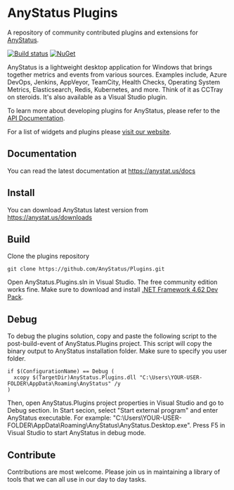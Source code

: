 # AnyStatus Plugins

A repository of community contributed plugins and extensions for [AnyStatus](https://www.anystat.us).

[![Build status](https://ci.appveyor.com/api/projects/status/dvn1rwrauwyq5yx6?svg=true)](https://ci.appveyor.com/project/AnyStatus/plugins)
[![NuGet](https://img.shields.io/nuget/v/AnyStatus.Plugins.svg)](https://www.nuget.org/packages/AnyStatus.Plugins/)

AnyStatus is a lightweight desktop application for Windows that brings together metrics and events from various sources.
Examples include, Azure DevOps, Jenkins, AppVeyor, TeamCity, Health Checks, Operating System Metrics, Elasticsearch, Redis, Kubernetes, and more. Think of it as CCTray on steroids. It's also available as a Visual Studio plugin.

To learn more about developing plugins for AnyStatus, please refer to the [API Documentation](https://www.anystat.us/docs/api).

For a list of widgets and plugins please [visit our website](https://www.anystat.us/docs/plugins).

## Documentation

You can read the latest documentation at https://anystat.us/docs

## Install

You can download AnyStatus latest version from https://anystat.us/downloads

## Build

Clone the plugins repository

`git clone https://github.com/AnyStatus/Plugins.git`

Open AnyStatus.Plugins.sln in Visual Studio. The free community edition works fine.
Make sure to download and install [.NET Framework 4.62 Dev Pack](https://dotnet.microsoft.com/download/dotnet-framework/net462).

## Debug

To debug the plugins solution, copy and paste the following script to the post-build-event of AnyStatus.Plugins project.
This script will copy the binary output to AnyStatus installation folder. Make sure to specify you user folder.

```
if $(ConfigurationName) == Debug (
  xcopy $(TargetDir)AnyStatus.Plugins.dll "C:\Users\YOUR-USER-FOLDER\AppData\Roaming\AnyStatus" /y
)
```

Then, open AnyStatus.Plugins project properties in Visual Studio and go to Debug section.
In Start secion, select "Start external program" and enter AnyStatus executable. For example:
"C:\Users\YOUR-USER-FOLDER\AppData\Roaming\AnyStatus\AnyStatus.Desktop.exe".
Press F5 in Visual Studio to start AnyStatus in debug mode.

## Contribute

Contributions are most welcome. Please join us in maintaining a library of tools that we can all use in our day to day tasks.
